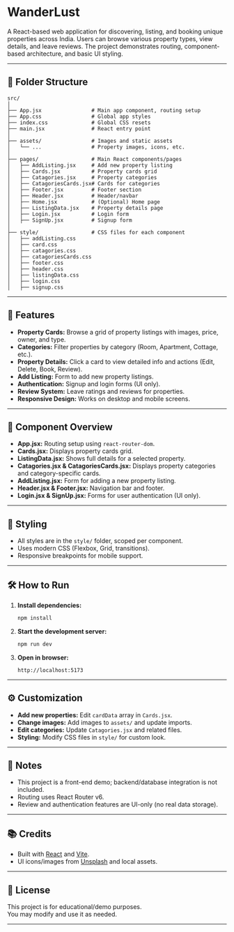 # WanderLust

A React-based web application for discovering, listing, and booking unique properties across India. Users can browse various property types, view details, and leave reviews. The project demonstrates routing, component-based architecture, and basic UI styling.

---

## 📁 Folder Structure

```
src/
│
├── App.jsx                # Main app component, routing setup
├── App.css                # Global app styles
├── index.css              # Global CSS resets
├── main.jsx               # React entry point
│
├── assets/                # Images and static assets
│   └── ...                # Property images, icons, etc.
│
├── pages/                 # Main React components/pages
│   ├── AddListing.jsx     # Add new property listing
│   ├── Cards.jsx          # Property cards grid
│   ├── Catagories.jsx     # Property categories
│   ├── CatagoriesCards.jsx# Cards for categories
│   ├── Footer.jsx         # Footer section
│   ├── Header.jsx         # Header/navbar
│   ├── Home.jsx           # (Optional) Home page
│   ├── ListingData.jsx    # Property details page
│   ├── Login.jsx          # Login form
│   ├── SignUp.jsx         # Signup form
│
├── style/                 # CSS files for each component
│   ├── addListing.css
│   ├── card.css
│   ├── catagories.css
│   ├── catagoriesCards.css
│   ├── footer.css
│   ├── header.css
│   ├── listingData.css
│   ├── login.css
│   ├── signup.css
```

---

## 🚀 Features

- **Property Cards:** Browse a grid of property listings with images, price, owner, and type.
- **Categories:** Filter properties by category (Room, Apartment, Cottage, etc.).
- **Property Details:** Click a card to view detailed info and actions (Edit, Delete, Book, Review).
- **Add Listing:** Form to add new property listings.
- **Authentication:** Signup and login forms (UI only).
- **Review System:** Leave ratings and reviews for properties.
- **Responsive Design:** Works on desktop and mobile screens.

---

## 🧩 Component Overview

- **App.jsx:** Routing setup using `react-router-dom`.
- **Cards.jsx:** Displays property cards grid.
- **ListingData.jsx:** Shows full details for a selected property.
- **Catagories.jsx & CatagoriesCards.jsx:** Displays property categories and category-specific cards.
- **AddListing.jsx:** Form for adding a new property listing.
- **Header.jsx & Footer.jsx:** Navigation bar and footer.
- **Login.jsx & SignUp.jsx:** Forms for user authentication (UI only).

---

## 🎨 Styling

- All styles are in the `style/` folder, scoped per component.
- Uses modern CSS (Flexbox, Grid, transitions).
- Responsive breakpoints for mobile support.

---

## 🛠️ How to Run

1. **Install dependencies:**
   ```sh
   npm install
   ```

2. **Start the development server:**
   ```sh
   npm run dev
   ```

3. **Open in browser:**
   ```
   http://localhost:5173
   ```

---

## ⚙️ Customization

- **Add new properties:** Edit `cardData` array in `Cards.jsx`.
- **Change images:** Add images to `assets/` and update imports.
- **Edit categories:** Update `Catagories.jsx` and related files.
- **Styling:** Modify CSS files in `style/` for custom look.

---

## 📝 Notes

- This project is a front-end demo; backend/database integration is not included.
- Routing uses React Router v6.
- Review and authentication features are UI-only (no real data storage).

---

## 📚 Credits

- Built with [React](https://react.dev/) and [Vite](https://vitejs.dev/).
- UI icons/images from [Unsplash](https://unsplash.com/) and local assets.

---

## 📄 License

This project is for educational/demo purposes.  
You may modify and use it as needed.

---